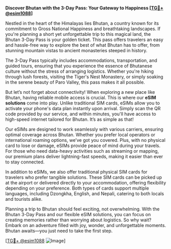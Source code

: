 **Discover Bhutan with the 3-Day Pass: Your Gateway to Happiness [[TG💪+ @esim1088](https://t.me/s/esim1088)]**

Nestled in the heart of the Himalayas lies Bhutan, a country known for its commitment to Gross National Happiness and breathtaking landscapes. If you're planning a short yet unforgettable trip to this magical land, the Bhutan 3-Day Pass is your golden ticket. This pass offers travelers an easy and hassle-free way to explore the best of what Bhutan has to offer, from stunning mountain vistas to ancient monasteries steeped in history.

The 3-Day Pass typically includes accommodations, transportation, and guided tours, ensuring that you experience the essence of Bhutanese culture without the stress of arranging logistics. Whether you're hiking through lush forests, visiting the Tiger's Nest Monastery, or simply soaking in the serene beauty of Paro Valley, this pass makes it all possible. 

But let’s not forget about connectivity! When exploring a new place like Bhutan, having reliable mobile access is crucial. This is where our **eSIM solutions** come into play. Unlike traditional SIM cards, eSIMs allow you to activate your phone's data plan instantly upon arrival. Simply scan the QR code provided by our service, and within minutes, you'll have access to high-speed internet tailored for Bhutan. It’s as simple as that!

Our eSIMs are designed to work seamlessly with various carriers, ensuring optimal coverage across Bhutan. Whether you prefer local operators or international roaming options, we’ve got you covered. Plus, with no physical card to lose or damage, eSIMs provide peace of mind during your travels. For those who need data-heavy activities such as streaming or mapping, our premium plans deliver lightning-fast speeds, making it easier than ever to stay connected.

In addition to eSIMs, we also offer traditional physical SIM cards for travelers who prefer tangible solutions. These SIM cards can be picked up at the airport or delivered directly to your accommodation, offering flexibility depending on your preference. Both types of cards support multiple languages, including Dzongkha, English, and Nepali, catering to both locals and tourists alike.

Planning a trip to Bhutan should feel exciting, not overwhelming. With the Bhutan 3-Day Pass and our flexible eSIM solutions, you can focus on creating memories rather than worrying about logistics. So why wait? Embark on an adventure filled with joy, wonder, and unforgettable moments. Bhutan awaits—you just need to take the first step.

[[TG💪+ @esim1088](https://t.me/s/esim1088) ![Image](https://i.postimg.cc/Y0z9fWf4/image.png)]